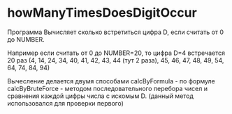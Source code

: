 # howManyTimesDoesDigitOccur
Программа
Вычисляет сколько встретиться цифра D, если считать от 0 до NUMBER.

Например если считать от 0 до NUMBER=20, то цифра D=4 встречается 20 раз
(4, 14, 24, 34, 40, 41, 42, 43, 44 (тут 2 раза), 45, 46, 47, 48, 49, 54, 64, 74, 84, 94)


Вычесление делается двумя способами
calcByFormula - по формуле
calcByBruteForce - методом последовательного перебора чисел и сравнения каждой цифры числа с искомым D. (данный метод использовался для проверки первого)